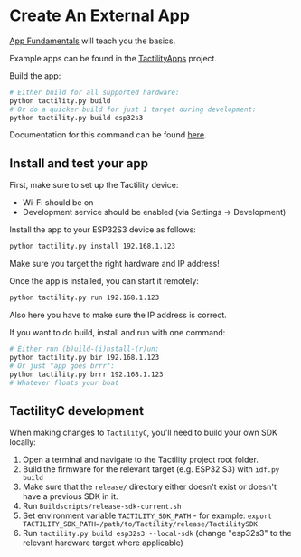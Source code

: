 # Create An External App

[App Fundamentals](app-fundamentals.md) will teach you the basics.

Example apps can be found in the [TactilityApps](https://github.com/ByteWelder/TactilityApps) project.

Build the app:
```bash
# Either build for all supported hardware:
python tactility.py build
# Or do a quicker build for just 1 target during development:
python tactility.py build esp32s3
```

Documentation for this command can be found [here](https://github.com/ByteWelder/TactilityTool).

## Install and test your app

First, make sure to set up the Tactility device:
- Wi-Fi should be on
- Development service should be enabled (via Settings -> Development)

Install the app to your ESP32S3 device as follows:

```bash
python tactility.py install 192.168.1.123
```

Make sure you target the right hardware and IP address!

Once the app is installed, you can start it remotely:

```bash
python tactility.py run 192.168.1.123
```

Also here you have to make sure the IP address is correct.

If you want to do build, install and run with one command:

```bash
# Either run (b)uild-(i)nstall-(r)un:
python tactility.py bir 192.168.1.123
# Or just "app goes brrr":
python tactility.py brrr 192.168.1.123
# Whatever floats your boat
```

## TactilityC development

When making changes to `TactilityC`, you'll need to build your own SDK locally:

1. Open a terminal and navigate to the Tactility project root folder.
2. Build the firmware for the relevant target (e.g. ESP32 S3) with `idf.py build`
3. Make sure that the `release/` directory either doesn't exist or doesn't have a previous SDK in it.
4. Run `Buildscripts/release-sdk-current.sh`
5. Set environment variable `TACTILITY_SDK_PATH` - for example: `export TACTILITY_SDK_PATH=/path/to/Tactility/release/TactilitySDK`
6. Run `tactility.py build esp32s3 --local-sdk` (change "esp32s3" to the relevant hardware target where applicable)
